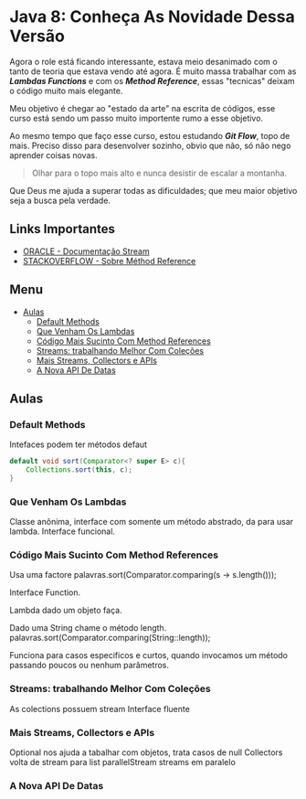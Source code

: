 # Java 8: Conheça As Novidade Dessa Versão <!-- omit in toc -->

Agora o role está ficando interessante, estava meio desanimado com o tanto de teoria que estava vendo até agora. É muito massa trabalhar com as ***Lambdas Functions*** e com os ***Method Reference***, essas "tecnicas" deixam o código muito mais elegante.

Meu objetivo é chegar ao "estado da arte" na escrita de códigos, esse curso está sendo um passo muito importente rumo a esse objetivo.

Ao mesmo tempo que faço esse curso, estou estudando ***Git Flow***, topo de mais. Preciso disso para desenvolver sozinho, obvio que não, só não nego aprender coisas novas.

>Olhar para o topo mais alto e nunca desistir de escalar a montanha.

Que Deus me ajuda a superar todas as dificuldades; que meu maior objetivo seja a busca pela verdade.

## Links Importantes <!-- omit in toc -->

* [ORACLE - Documentação Stream](https://docs.oracle.com/javase/8/docs/api/java/util/stream/Stream.html)
* [STACKOVERFLOW - Sobre Méthod Reference](https://pt.stackoverflow.com/questions/116069/qual-%C3%A9-a-finalidade-do-simbolo-no-java)

## Menu <!-- omit in toc -->

* [Aulas](#aulas)
  * [Default Methods](#default-methods)
  * [Que Venham Os Lambdas](#que-venham-os-lambdas)
  * [Código Mais Sucinto Com Method References](#código-mais-sucinto-com-method-references)
  * [Streams: trabalhando Melhor Com Coleções](#streams-trabalhando-melhor-com-coleções)
  * [Mais Streams, Collectors e APIs](#mais-streams-collectors-e-apis)
  * [A Nova API De Datas](#a-nova-api-de-datas)

## Aulas

### Default Methods

Intefaces podem ter métodos defaut

```java
default void sort(Comparator<? super E> c){
    Collections.sort(this, c);
}
```

### Que Venham Os Lambdas

Classe anônima, interface com somente um método abstrado, da para usar lambda. Interface funcional.

### Código Mais Sucinto Com Method References

Usa uma factore
palavras.sort(Comparator.comparing(s -> s.length()));

Interface Function.

Lambda dado um objeto faça.

Dado uma String chame o método length.
palavras.sort(Comparator.comparing(String::length));

Funciona para casos especificos e curtos, quando invocamos um método passando poucos ou nenhum parâmetros.

### Streams: trabalhando Melhor Com Coleções

As colections possuem stream
Interface fluente

### Mais Streams, Collectors e APIs

Optional nos ajuda a tabalhar com objetos, trata casos de null
Collectors volta de stream para list
parallelStream streams em paralelo

### A Nova API De Datas
